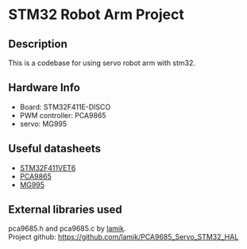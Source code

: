 # STM32 Robot Arm Project
## Description
This is a codebase for using servo robot arm with stm32.
## Hardware Info
- Board: STM32F411E-DISCO
- PWM controller: PCA9865
- servo: MG995
## Useful datasheets
- [STM32F411VET6](https://www.micro-semiconductor.com/datasheet/ea-STM32F411VCT6TR.pdf)
- [PCA9865](https://cdn-shop.adafruit.com/datasheets/PCA9685.pdf)
- [MG995](https://datasheetspdf.com/pdf-file/839879/ETC/MG995/1)
## External libraries used
pca9685.h and pca9685.c by [lamik](https://github.com/lamik).\
Project github: https://github.com/lamik/PCA9685_Servo_STM32_HAL
